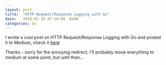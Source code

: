 ```yaml
---
layout: post
title:  "HTTP Request/Response Logging with Go"
date:   2018-02-20 07:10:00 -0400
categories: Go
---
```

I wrote a cool post on HTTP Request/Response Logging with Go and posted it to Medium, check it [here][medium-post]

Thanks - sorry for the annoying redirect, I'll probably move everything to medium at some point, but until then...

[medium-post]:   https://medium.com/@gilcrest_65433/http-request-response-logging-with-go-9f82f20caed5